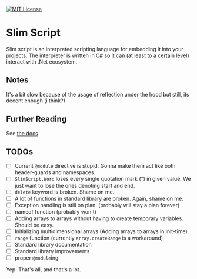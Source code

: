 [![MIT License](https://img.shields.io/badge/License-MIT-yellow.svg)](https://opensource.org/licenses/MIT)

# Slim Script

Slim script is an interpreted scripting language for embedding it into your
projects. The interpreter is written in C# so it can (at least to a certain level)
interact with .Net ecosystem.

## Notes

It's a bit slow because of 
the usage of reflection under the hood but still, its decent enough (i think?)

## Further Reading

See [the docs](docs/docs.md)

## TODOs

- [ ] Current `@module` directive is stupid. Gonna make them act like both header-guards and namespaces.
- [ ] `SlimScript.Word` loses every single quotation mark (") in given value. We just want to lose the ones denoting start and end.
- [ ] `delete` keyword is broken. Shame on me.
- [ ] A lot of functions in standard library are broken. Again, shame on me.
- [ ] Exception handling is still on plan. (probably will stay a plan forever)
- [ ] nameof function (probably won't)
- [ ] Adding arrays to arrays without having to create temporary variables. Should be easy.
- [ ] Initializing multidimensional arrays (Adding arrays to arrays in init-time). 
- [ ] `range` function (currently `array.createRange` is a workaround)
- [ ] Standard library documentation
- [ ] Standard library improvements
- [ ] proper `@module`ing

Yep. That's all, and that's a lot.
